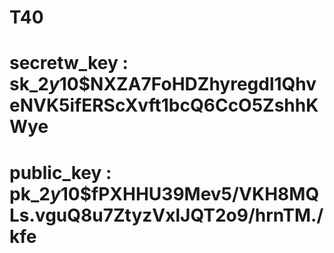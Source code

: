 # T40

# secretw_key : sk_$2y$10$NXZA7FoHDZhyregdl1QhveNVK5ifERScXvft1bcQ6CcO5ZshhKWye
# public_key : pk_$2y$10$fPXHHU39Mev5/VKH8MQLs.vguQ8u7ZtyzVxlJQT2o9/hrnTM./kfe